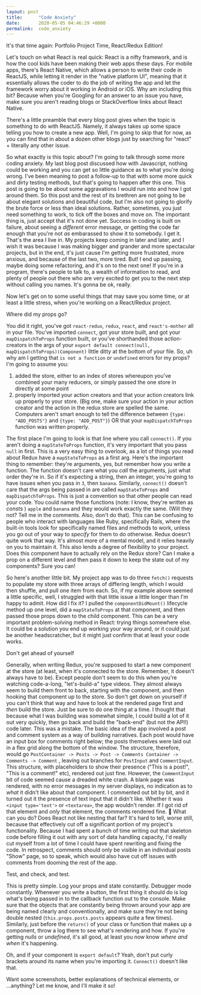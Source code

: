 ```yaml
---
layout: post
title:      "Code Anxiety"
date:       2020-05-05 04:46:29 +0000
permalink:  code_anxiety
---
```



It's that time again: Portfolio Project Time, React/Redux Edition!

Let's touch on what React is real quick: React is a nifty framework, and is how the cool kids have been making their web apps these days. For mobile apps, there's React Native, which allows a person to write their code in ReactJS, while letting it render in the "native platform UI", meaning that it essentially allows the coder to do the job of writing the app and let the framework worry about it working in Android or iOS. Why am including this bit? Because when you're Googling for an answer to an issue you have, make sure you aren't reading blogs or StackOverflow links about React Native.

There's a little preamble that every blog post gives when the topic is something to do with ReactJS. Namely, it always takes up some space telling you how to create a new app. Well, I'm going to skip that for now, as you can find that in about a dozen other blogs just by searching for "react" + literally any other issue. 

So what exactly is this topic about? I'm going to talk through some more coding anxiety. My last blog post discussed how with Javascript, nothing could be working and you can get so little guidance as to what you're doing wrong. I've been meaning to post a follow-up to that with some more quick and dirty testing methods, but that's going to happen after this one. This post is going to be about some aggravations I would run into and how I got around them. So this post and the rest of its brethren are not going to be about elegant solutions and beautiful code, but I'm also not going to glorify the brute force or less than ideal solutions. Rather, sometimes, you just need something to work, to tick off the boxes and move on. The important thing is, just accept that it's not done yet. Success in coding is built on failure, about seeing a *different* error message, or getting the code far enough that you're not *as* embarassed to show it to somebody. I get it. That's the area I live in. My projects keep coming in later and later, and I wish it was because I was making bigger and grander and more spectacular projects, but in the end, it's just cause I'm getting more frustrated, more anxious, and because of the last two, more tired. But! I end up passing, maybe doing some refactoring, and it's on to the next one! If you're in a program, there's people to talk to, a wealth of information to read, and plenty of people out there who are very excited to get you to the next step without calling you names. It's gonna be ok, really. 

Now let's get on to some useful things that may save you some time, or at least a little stress, when you're working on a React/Redux project.

Where did my props go?

You did it right, you've got `react-redux`, `redux`, `react`, and `react's-mother` all in your file. You've imported `connect`, got your store built, and got your `mapDispatchToProps` function built, or you've shorthanded those action-creators in the args of your `export default connect(null, mapDispatchToProps)(Component)` little ditty at the bottom of your file. So, uh why am I getting that `is not a function` or `undefined` errors for my props? 
I'm going to assume you: 

1) added the store, either to an index of stores whereupon you've combined your many reducers, or simply passed the one store in directly at some point
2) properly imported your action creators and that your action creators link up properly to your store. (Big one, make sure your action in your action creator and the action in the redux store are spelled the same. Computers aren't smart enough to tell the difference between `{type: "ADD_POSTS"}` and `{type: "ADD_POST"}`) OR that your `mapDispatchToProps` function was written properly.

The first place I'm going to look is that line where you call `connect()`. If you aren't doing a `mapStateToProps` function, it's very important that you pass `null` in first. This is a very easy thing to overlook, as a lot of things you read about Redux have a `mapStateToProps` as a first arg. Here's the important thing to remember: they're arguments, yes, but remember how you write a function. The function doesn't care what you *call* the arguments, just what order they're in. So if it's expecting a string, then an integer, you're going to have issues when you pass in `3`, then `banana`. Similarly, `connect()` doesn't care that the args being passed in are called `mapStateToProps` and `mapDispatchToProps`. This is just a convention so that other people can read your code. You could name those functions (note: I know, they're written as *const*s ) `apple` and `banana` and they would work exactly the same. (Will they not? Tell me in the comments. Also, don't do that). This can be confusing to people who interact with languages like Ruby, specifically Rails, where the built-in tools look for specifically named files and methods to work, unless you go out of your way to *specify* for them to do otherwise.
Redux doesn't quite work that way. It's almost more of a mental model, and it relies heavily on you to maintain it. This also lends a degree of flexibility to your project. Does this component have to actually rely on the Redux store? Can I make a prop on a different level and then pass it down to keep the state out of my components? Sure you can!

So here's another little bit. My project app was to do three `fetch()` requests to populate my store with three arrays of differing length, which I would then shuffle, and pull one item from each. So, if my example above seemed a little specific, well, I struggled with that little issue a little longer than I'm happy to admit. How did I fix it? I pulled the `componentDidMount()` lifecycle method up one level, did a `mapStateToProps` at that component, and then passed those props down to the child component. This can be a very important problem-solving method in React: trying things somewhere else. It could be a solution you end up working your way around, or it could just be another headscratcher, but it might just confirm that at least your code works. 

Don't get ahead of yourself

Generally, when writing Redux, you're supposed to start a new component at the store (at least, when it's connected to the store. Remember, it doesn't always have to be). Except people don't seem to do this when you're watching code-a-long, "let's-build-a" type videos. They almost always seem to build them front to back, starting with the component, and then hooking that component up to the store. So don't get down on yourself if you can't think that way and have to look at the rendered page first and *then* build the store. Just be sure to do one thing at a time. I thought that because what I was building was somewhat simple, I could build a lot of it out very quickly, then go back and build the "back-end" (but not the API!) code later. This was a mistake. The basic idea of the app involved a post and comment system as a way of building narratives. Each post would have an input box for comments right below; the posts themselves were laid out in a flex grid along the bottom of the window. The structure, therefore, would go `PostContainer -> Posts -> Post -> Comments Container -> Comments -> Comment` , leaving out branches for `PostInput` and `CommentInput`. This structure, with placeholders to show their presence ("This is a post!", "This is a comment!" etc), rendered out just fine. However, the `CommentInput` bit of code seemed cause a dreaded white crash. A blank page was rendered, with no error messages in my server displays, no indication as to *what* it didn't like about that component. I commented out bit by bit, and it turned out it the presence of text input that it didn't like. Whether it was `<input type='text'>` or `<textarea>`, the app wouldn't render. If I got rid of that element and *only* that element, the comments rendered fine. :shrug: What can you do? Does React not like nesting that far? It's hard to tell, worse still, because that effectively cut off a significant portion of my project's functionality. Because I had spent a bunch of time writing out that skeleton code before filling it out with any sort of data handling capacity, I'd really cut myself from a lot of time I could have spent rewriting and fixing the code. In retrospect, comments should only be visible in an individual posts "Show" page, so to speak, which would also have cut off issues with comments from dooming the rest of the app. 

Test, and check, and test.

This is pretty simple. Log your props and state constantly. Debugger mode constantly. Whenever you write a button, the first thing it should do is log what's being passed in to the callback function out to the console. Make sure that the objects that are constantly being thrown around your app are being named clearly and conventionally, and make sure they're not being double nested (`this.props.posts.posts` appears quite a few times). Similarly, just before the `return()` of your class or function that makes up a component, throw a log there to see what's rendering and how. If you're getting *nulls* or *undefined*, it's all good, at least you now know *where and when* it's happening.

Oh, and if your component is `export default`? Yeah, don't put curly brackets around its name when you're importing it. `Connect()` doesn't like that.

Want some screenshots, better explanations of technical elements, or ...anything? Let me know, and I'll make it so!
